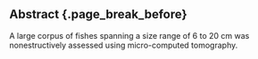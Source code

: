 ## Abstract {.page_break_before}

A large corpus of fishes spanning a size range of 6 to 20 cm was nonestructively assessed using micro-computed tomography.
